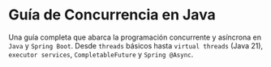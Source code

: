 # Guía de Concurrencia en Java

Una guía completa que abarca la programación concurrente y asíncrona en `Java` y `Spring Boot`.
Desde `threads` básicos hasta `virtual threads` (Java 21), `executor services`, `CompletableFuture` y `Spring @Async`.
